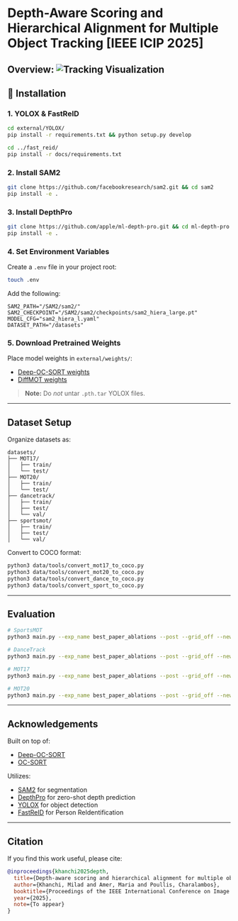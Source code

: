 # Depth-Aware Scoring and Hierarchical Alignment for Multiple Object Tracking [IEEE ICIP 2025]  

**Overview:**
![Tracking Visualization](ICIP.png)
---
## 🔧 Installation

### 1. YOLOX & FastReID
```bash
cd external/YOLOX/
pip install -r requirements.txt && python setup.py develop

cd ../fast_reid/
pip install -r docs/requirements.txt
```

### 2. Install SAM2
```bash
git clone https://github.com/facebookresearch/sam2.git && cd sam2
pip install -e .
```

### 3. Install DepthPro
```bash
git clone https://github.com/apple/ml-depth-pro.git && cd ml-depth-pro
pip install -e .
```

### 4. Set Environment Variables
Create a `.env` file in your project root:
```bash
touch .env
```

Add the following:
```
SAM2_PATH="/SAM2/sam2/"
SAM2_CHECKPOINT="/SAM2/sam2/checkpoints/sam2_hiera_large.pt"
MODEL_CFG="sam2_hiera_l.yaml"
DATASET_PATH="/datasets"
```

### 5. Download Pretrained Weights
Place model weights in `external/weights/`:

- [Deep-OC-SORT weights](https://drive.google.com/drive/folders/1cCOx_fadIOmeU4XRrHgQ_B5D7tEwJOPx?usp=sharing)  
- [DiffMOT weights](https://github.com/Kroery/DiffMOT/releases/tag/v1.0)

> **Note:** Do *not* untar `.pth.tar` YOLOX files.

---

## Dataset Setup

Organize datasets as:
```
datasets/
├── MOT17/
│   ├── train/ 
│   └── test/
├── MOT20/
│   ├── train/ 
│   └── test/
├── dancetrack/
│   ├── train/ 
│   ├── test/ 
│   └── val/
├── sportsmot/
│   ├── train/ 
│   ├── test/ 
│   └── val/
```

Convert to COCO format:
```bash
python3 data/tools/convert_mot17_to_coco.py
python3 data/tools/convert_mot20_to_coco.py
python3 data/tools/convert_dance_to_coco.py
python3 data/tools/convert_sport_to_coco.py
```

---

## Evaluation

```bash
# SportsMOT
python3 main.py --exp_name best_paper_ablations --post --grid_off --new_kf_off --cmc_off --dataset sport --w_assoc_emb 1.75 --aw_param 1

# DanceTrack
python3 main.py --exp_name best_paper_ablations --post --grid_off --new_kf_off --cmc_off --dataset dance --aspect_ratio_thresh 1000 --w_assoc_emb 1.35 --aw_param 1

# MOT17
python3 main.py --exp_name best_paper_ablations --post --grid_off --new_kf_off --cmc_off --dataset mot17 --w_assoc_emb 1.35 --aw_param 1

# MOT20
python3 main.py --exp_name best_paper_ablations --post --grid_off --new_kf_off --cmc_off --dataset mot20 --track_thresh 0.4 --iou_thresh 0.4 --w_assoc_emb 1.2 --aw_param 1
```

---

## Acknowledgements

Built on top of:
- [Deep-OC-SORT](https://github.com/GerardMaggiolino/Deep-OC-SORT/tree/main)
- [OC-SORT](https://github.com/noahcao/OC_SORT)

Utilizes:
- [SAM2](https://github.com/facebookresearch/sam2) for segmentation  
- [DepthPro](https://github.com/apple/ml-depth-pro) for zero-shot depth prediction
- [YOLOX](https://github.com/Megvii-BaseDetection/YOLOX) for object detection
- [FastReID](https://github.com/JDAI-CV/fast-reid) for Person ReIdentification


---

## Citation

If you find this work useful, please cite:

```bibtex
@inproceedings{khanchi2025depth,
  title={Depth-aware scoring and hierarchical alignment for multiple object tracking},
  author={Khanchi, Milad and Amer, Maria and Poullis, Charalambos},
  booktitle={Proceedings of the IEEE International Conference on Image Processing (ICIP)},
  year={2025},
  note={To appear}
}
